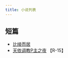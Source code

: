 ```yaml
---
title: 小说列表
---
```


## 短篇
 - [比绫而居](/novels/being-neighbours-with-ling)
 - [天依调教P主之夜](/novels/producer-and-tianyi-at-night) 【R-15】

